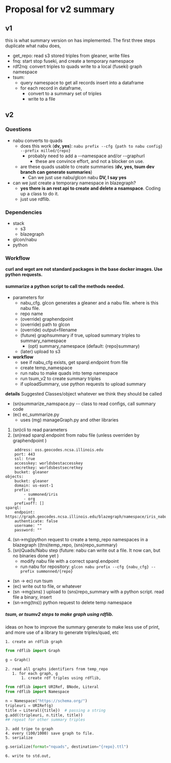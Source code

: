 # Proposal for v2 summary

## v1
this is what summary version on has implemented. The first three steps duplicate what nabu does, 

* get_repo: read s3 stored triples from gleaner, write files
* fnq: start stop fuseki, and create a temporary namespace
* rdf2nq: convert triples to quads write to a local (fuseki) graph namespace
* tsum:
   * query namespace to get all records insert into a dataframe
   * for each record in dataframe, 
      * convert to a summary set of triples
      * write to a file

## v2

### Questions
* nabu converts to quads
  * does this work (**dv, yes**): `nabu prefix --cfg {path to nabu config} --prefix milled/{repo}` 
     * probably need to add a --namespace and/or --graphurl 
       * these are convince effort, and not a blocker on use. 
  * are these quads usable to create summaries (**dv, yes, tsum dev branch can generate summaries**)
     * Can we just use nabu/glcon nabu **DV, I say yes**
* can we just create a temporary namespace in blazegraph?
    * **yes there is an rest api to create and delete a nsamspace**. Coding up a class to do it. 
    * just use rdflib. 


### Dependencies
* stack
  * s3
  * blazegraph
* glcon/nabu
* python

### Workflow
**curl and wget are not standard packages in the base docker images. Use python requests.**

#### summarize a python script to call the methods needed.
* parameters  for 
   * nabu_cfg. glcon generates a gleaner and a nabu file. where is this nabu file.
   * repo name
   * (override) graphendpoint
   * (override) path to glcon
   * (override) output=filename
   * (future) graphsummary if true, upload summary triples to summary_namespace
      * (opt) summary_namespace (default: {repo}summary)
   * (later) upload to s3
* **workflow**
   * see if nabu_cfg exists, get sparql.endpoint from file
   * create temp_namespace
   * run nabu to make quads into temp namespace
   * run tsum_v2 to create summary triples
   * if uploadSummary, use python requests to upload summary


**details**
Suggested Classes/object whatever we think they should be called
* (sn)summarize_namspace.py -- class to read configs, call summary code
* (ec) ec_summarize.py
   * uses (mg) manageGraph.py and other libraries

1. (sn)cli to read parameters
2. (sn)read sparql.endpoint from nabu file (unless overriden by graphendpoint )
```minio:
    address: oss.geocodes.ncsa.illinois.edu
    port: 443
    ssl: true
    accesskey: worldsbestaccesskey
    secretkey: worldsbestsecretkey
    bucket: gleaner
objects:
    bucket: gleaner
    domain: us-east-1
    prefix:
        - summoned/iris
        - org
    prefixoff: []
sparql:
    endpoint: https://graph.geocodes.ncsa.illinois.edu/blazegraph/namespace/iris_nabu/sparql
    authenticate: false
    username: ""
    password: ""
```
4. (sn->mg)python request to create a temp_repo namespaces in a blazegraph ((tns)temp_repo, (sns)repo_summary)
5. (sn)Quads/Nabu step (future:  nabu can write out a file. It now can, but no binaries done yet )
    * modify nabu file with a correct sparql.endpoint
    * run nabu for repository: `glcon nabu prefix --cfg {nabu_cfg} --prefix summonned/{repo}` 
* (sn -> ec) run tsum
* (ec) write out to file, or whatever
* (sn ->mg(sns) ) upload to (sns)repo_summary with a python script. read file a binary, insert
* (sn->mg(tns))  python request to delete temp namespace

##### tsum, or tsumv2 steps to make graph using rdflib.
ideas on how to improve the summary generate to make less use of print, and more use of a 
library to generate triples/quad, etc

    1. create an rdflib graph
```python
from rdflib import Graph

g = Graph()
```

    2. read all graphs identifiers from temp_repo
       1. for each graph, g
           1. create rdf triples using rdflib, 

```python
from rdflib import URIRef, BNode, Literal
from rdflib import Namespace

n = Namespace("https://schema.org/")
tripleuri = URIRef(g)
title = Literal({title})  # passing a string
g.add((tripleuri, n.title, title))
## repeat for other summary triples
```
    3. add tripe to graph
    4. every (100/1000) save graph to file.
    5. serialize
```python
g.serialize(format="nquads", destination="{repo}.ttl")
```
    6. write to std.out, 